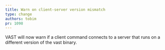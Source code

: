 ```yaml
---
title: Warn on client-server version mismatch
type: change
authors: tobim
pr: 1098
---
```


VAST will now warn if a client command connects to a server that runs on a
different version of the vast binary.
